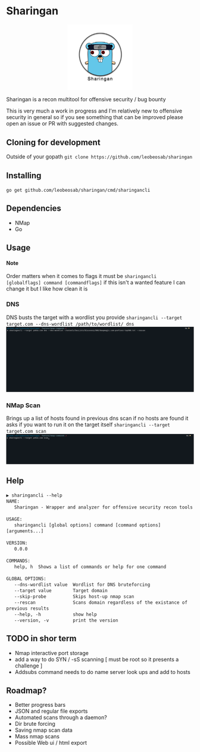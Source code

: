 # Sharingan

<p align="center">
	<img src="./icon.jpg" width="35%" >
</p>

Sharingan is a recon multitool for offensive security / bug bounty

This is very much a work in progress and I'm relatively new to offensive security in general so if you see something that can be improved please open an issue or PR with suggested changes.

## Cloning for development
Outside of your gopath
`git clone https://github.com/leobeosab/sharingan`

## Installing
`go get github.com/leobeosab/sharingan/cmd/sharingancli`

## Dependencies
*   NMap
*   Go

## Usage
#### Note
Order matters when it comes to flags it must be `sharingancli [globalflags] command [commandflags]` if this isn't a wanted feature I can change it but I like how clean it is

### DNS
DNS busts the target with a wordlist you provide 
`sharingancli --target target.com --dns-wordlist /path/to/wordlist/ dns`
![dns example gif](./dns_example.gif)

### NMap Scan
Brings up a list of hosts found in previous dns scan if no hosts are found it asks if you want to run it on the target itself
`sharingancli --target target.com scan`
![dns example gif](./scan_example.gif)

## Help
```
▶ sharingancli --help
NAME:
   Sharingan - Wrapper and analyzer for offensive security recon tools

USAGE:
   sharingancli [global options] command [command options] [arguments...]

VERSION:
   0.0.0

COMMANDS:
   help, h  Shows a list of commands or help for one command

GLOBAL OPTIONS:
   --dns-wordlist value  Wordlist for DNS bruteforcing
   --target value        Target domain
   --skip-probe          Skips host-up nmap scan
   --rescan              Scans domain regardless of the existance of previous results
   --help, -h            show help
   --version, -v         print the version

```
## TODO in shor term
*   Nmap interactive port storage
*   add a way to do SYN / -sS scanning [ must be root so it presents a challenge ]
*   Addsubs command needs to do name server look ups and add to hosts

## Roadmap? 
*   Better progress bars
*   JSON and regular file exports
*   Automated scans through a daemon?
*   Dir brute forcing
*   Saving nmap scan data
*   Mass nmap scans
*   Possible Web ui / html export
